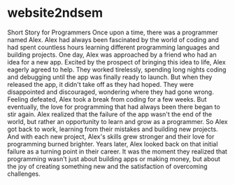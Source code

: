 # website2ndsem
Short Story for Programmers
Once upon a time, there was a programmer named Alex. Alex had always been fascinated by the world of coding and had spent countless hours learning different programming languages and building projects.
One day, Alex was approached by a friend who had an idea for a new app. Excited by the prospect of bringing this idea to life, Alex eagerly agreed to help. They worked tirelessly, spending long nights coding and debugging until the app was finally ready to launch.
But when they released the app, it didn't take off as they had hoped. They were disappointed and discouraged, wondering where they had gone wrong.
Feeling defeated, Alex took a break from coding for a few weeks. But eventually, the love for programming that had always been there began to stir again. Alex realized that the failure of the app wasn't the end of the world, but rather an opportunity to learn and grow as a programmer.
So Alex got back to work, learning from their mistakes and building new projects. And with each new project, Alex's skills grew stronger and their love for programming burned brighter.
Years later, Alex looked back on that initial failure as a turning point in their career. It was the moment they realized that programming wasn't just about building apps or making money, but about the joy of creating something new and the satisfaction of overcoming challenges.
